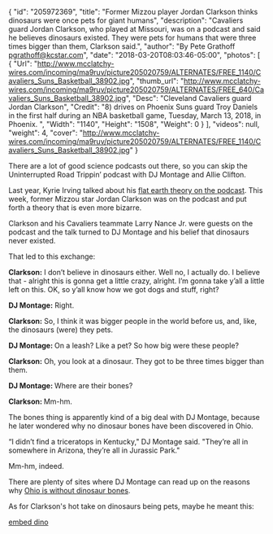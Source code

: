 {
  "id": "205972369",
  "title": "Former Mizzou player Jordan Clarkson thinks dinosaurs were once pets for giant humans",
  "description": "Cavaliers guard Jordan Clarkson, who played at Missouri, was on a podcast and said he believes dinosaurs existed. They were pets for humans that were three times bigger than them, Clarkson said.",
  "author": "By Pete Grathoff pgrathoff@kcstar.com",
  "date": "2018-03-20T08:03:46-05:00",
  "photos": [
    {
      "Url": "http://www.mcclatchy-wires.com/incoming/ma9ruv/picture205020759/ALTERNATES/FREE_1140/Cavaliers_Suns_Basketball_38902.jpg",
      "thumb_url": "http://www.mcclatchy-wires.com/incoming/ma9ruv/picture205020759/ALTERNATES/FREE_640/Cavaliers_Suns_Basketball_38902.jpg",
      "Desc": "Cleveland Cavaliers guard Jordan Clarkson",
      "Credit": "8) drives on Phoenix Suns guard Troy Daniels in the first half during an NBA basketball game, Tuesday, March 13, 2018, in Phoenix. ",
      "Width": "1140",
      "Height": "1508",
      "Weight": 0
    }
  ],
  "videos": null,
  "weight": 4,
  "cover": "http://www.mcclatchy-wires.com/incoming/ma9ruv/picture205020759/ALTERNATES/FREE_1140/Cavaliers_Suns_Basketball_38902.jpg"
}

<p>There are a lot of good science podcasts out there, so you can skip the Uninterrupted Road Trippin’ podcast with DJ Montage and Allie Clifton.</p><p>Last year, Kyrie Irving talked about his <a href="http://bleacherreport.com/articles/2697993-kyrie-irving-discusses-controversy-surrounding-his-flat-earth-comments" target="_self">flat earth theory on the podcast</a>. This week, former Mizzou star Jordan Clarkson was on the podcast and put forth a theory that is even more bizarre.</p><p>Clarkson and his Cavaliers teammate Larry Nance Jr. were guests on the podcast and the talk turned to DJ Montage and his belief that dinosaurs never existed.</p><p>That led to this exchange:</p><p dir="ltr"><b>Clarkson:</b> I don’t believe in dinosaurs either. Well no, I actually do. I believe that - alright this is gonna get a little crazy, alright. I’m gonna take y’all a little left on this. OK, so y’all know how we got dogs and stuff, right?</p><p dir="ltr"><b>DJ Montage:</b> Right.<br /></p><p><b>Clarkson:</b> So, I think it was bigger people in the world before us, and, like, the dinosaurs (were) they pets.<br /></p><p><b>DJ Montage: </b>On a leash? Like a pet? So how big were these people?<br /></p><p><b>Clarkson:</b> Oh, you look at a dinosaur. They got to be three times bigger than them.<br /></p><p><b>DJ Montage: </b>Where are their bones?<br /></p><p><b>Clarkson: </b>Mm-hm.<br /></p><p>The bones thing is apparently kind of a big deal with DJ Montage, because he later wondered why no dinosaur bones have been discovered in Ohio.</p><p dir="ltr">“I didn’t find a triceratops in Kentucky," DJ Montage said. "They’re all in somewhere in Arizona, they’re all in Jurassic Park."<br /></p><p>Mm-hm, indeed.</p><p>There are plenty of sites where DJ Montage can read up on the reasons why <a href="http://www.mentorpl.org/dinosaurs-in-ohio/" target="_self">Ohio is without dinosaur bones</a>.</p><p>As for Clarkson's hot take on dinosaurs being pets, maybe he meant this:</p><p><a href="http://www.kansascity.com/latest-news/article205974509.ece" id="_2528b626-36d0-4663-b633-7dd14d78fca8">embed dino</a></p>

